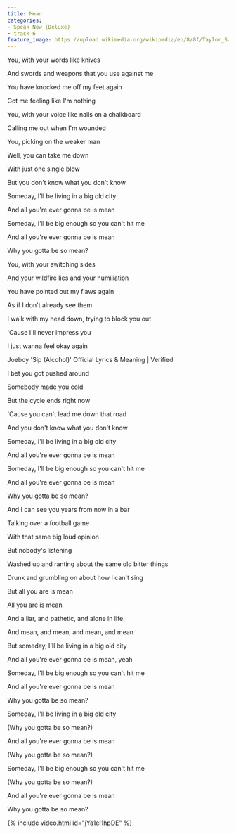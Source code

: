 ```yaml
---
title: Mean
categories:
- Speak Now (Deluxe)
- track 6
feature_image: https://upload.wikimedia.org/wikipedia/en/8/8f/Taylor_Swift_-_Speak_Now_cover.png
--- 
```

You, with your words like knives

And swords and weapons that you use against me

You have knocked me off my feet again

Got me feeling like I'm nothing

You, with your voice like nails on a chalkboard

Calling me out when I'm wounded

You, picking on the weaker man

Well, you can take me down

With just one single blow

But you don't know what you don't know

Someday, I'll be living in a big old city

And all you're ever gonna be is mean

Someday, I'll be big enough so you can't hit me

And all you're ever gonna be is mean

Why you gotta be so mean?

You, with your switching sides

And your wildfire lies and your humiliation

You have pointed out my flaws again

As if I don't already see them

I walk with my head down, trying to block you out

'Cause I'll never impress you

I just wanna feel okay again

Joeboy 'Sip (Alcohol)' Official Lyrics & Meaning | Verified

I bet you got pushed around

Somebody made you cold

But the cycle ends right now

'Cause you can't lead me down that road

And you don't know what you don't know

Someday, I'll be living in a big old city

And all you're ever gonna be is mean

Someday, I'll be big enough so you can't hit me

And all you're ever gonna be is mean

Why you gotta be so mean?

And I can see you years from now in a bar

Talking over a football game

With that same big loud opinion

But nobody's listening

Washed up and ranting about the same old bitter things

Drunk and grumbling on about how I can't sing

But all you are is mean

All you are is mean

And a liar, and pathetic, and alone in life

And mean, and mean, and mean, and mean

But someday, I'll be living in a big old city

And all you're ever gonna be is mean, yeah

Someday, I'll be big enough so you can't hit me

And all you're ever gonna be is mean

Why you gotta be so mean?

Someday, I'll be living in a big old city

(Why you gotta be so mean?)

And all you're ever gonna be is mean

(Why you gotta be so mean?)

Someday, I'll be big enough so you can't hit me

(Why you gotta be so mean?)

And all you're ever gonna be is mean

Why you gotta be so mean?

{% include video.html id="jYa1eI1hpDE" %}

